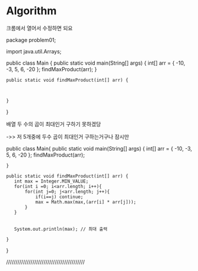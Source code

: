 # Algorithm
크롬에서 열어서 수정하면 되요 
 
package problem01;

import java.util.Arrays;

public class Main {
	public static void main(String[] args) {
		int[] arr = { -10, -3, 5, 6, -20 };
		findMaxProduct(arr);
	}

	public static void findMaxProduct(int[] arr) {
		
		
		
	}
}


배열 두 수의 곱이 최대인거 구하기
못하겠당

->> 저 5개중에 두수 곱이 최대인거 구하는거구나  잠시만 


public class Main{
	public static void main(String[] args) {
		int[] arr = { -10, -3, 5, 6, -20 }; 
		findMaxProduct(arr);

	}
	
	public static void findMaxProduct(int[] arr) {
	   int max = Integer.MIN_VALUE;
	   for(int i =0; i<arr.length; i++){
		   for(int j=0; j<arr.length; j++){
			   if(i==j) continue;
			   max = Math.max(max,(arr[i] * arr[j])); 
		   }
	   }
	   
	   
	   System.out.println(max); // 최대 출력
	   
	}
	
}



//////////////////////////////////////////
